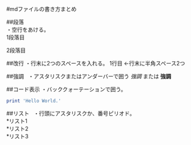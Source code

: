 #mdファイルの書き方まとめ

##段落  
・空行をあける。  
1段落目  

2段落目  

##改行
・行末に2つのスペースを入れる。
1行目 ←行末に半角スペース2つ  

##強調  
・アスタリスクまたはアンダーバーで囲う
*強調* または __強調__  

##コード表示
・バッククォーテーションで囲う。  

```ruby:hoge.rb
print 'Hello World.'
```

##リスト  
・行頭にアスタリスクか、番号ピリオド。  
*リスト1  
*リスト2  
*リスト3  
